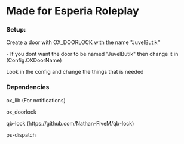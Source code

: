 # Made for Esperia Roleplay

### Setup:
<p>Create a door with OX_DOORLOCK with the name "JuvelButik"</p>
<p>- If you dont want the door to be named "JuvelButik" then change it in (Config.OXDoorName)</p>

<p>Look in the config and change the things that is needed</p>

### Dependencies
<p>ox_lib (For notifications)</p>

<p>ox_doorlock</p>

<p>qb-lock (https://github.com/Nathan-FiveM/qb-lock)</p>

<p>ps-dispatch</p>
